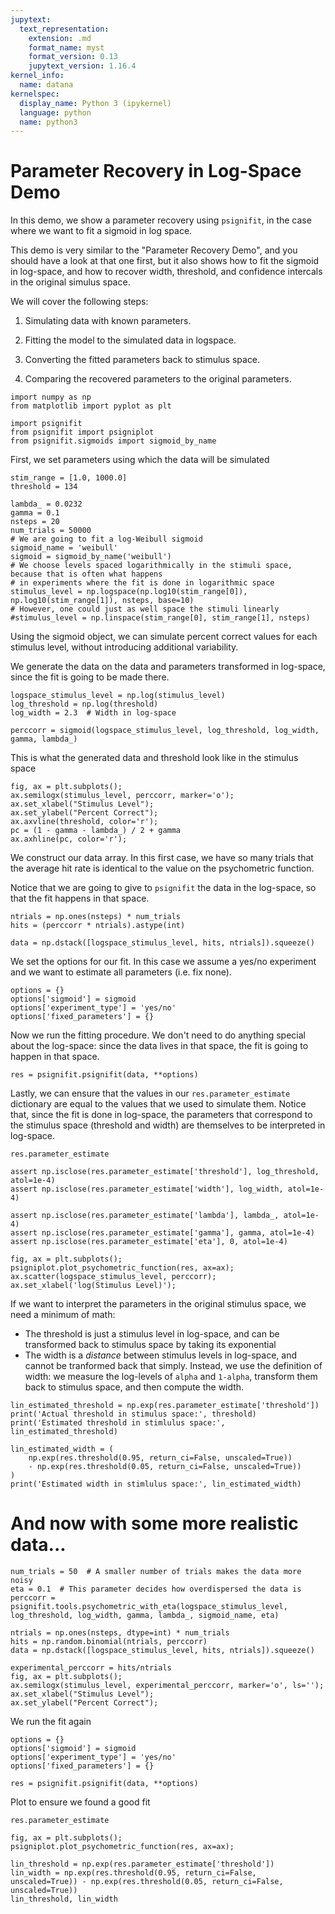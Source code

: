 ```yaml
---
jupytext:
  text_representation:
    extension: .md
    format_name: myst
    format_version: 0.13
    jupytext_version: 1.16.4
kernel_info:
  name: datana
kernelspec:
  display_name: Python 3 (ipykernel)
  language: python
  name: python3
---
```


# Parameter Recovery in Log-Space Demo

In this demo, we show a parameter recovery using `psignifit`, in the case where we want to fit a sigmoid in log space. 

This demo is very similar to the "Parameter Recovery Demo", and you should have a look at that one first, but it also shows how to fit the sigmoid in log-space, and how to recover width, threshold, and confidence intercals in the original simulus space.

We will cover the following steps:

  1. Simulating data with known parameters.
  
  2. Fitting the model to the simulated data in logspace.

  3. Converting the fitted parameters back to stimulus space.
  
  4. Comparing the recovered parameters to the original parameters.


```{code-cell} ipython3
import numpy as np
from matplotlib import pyplot as plt

import psignifit
from psignifit import psigniplot
from psignifit.sigmoids import sigmoid_by_name
```

First, we set parameters using which the data will be simulated

```{code-cell} ipython3
stim_range = [1.0, 1000.0]
threshold = 134

lambda_ = 0.0232
gamma = 0.1
nsteps = 20
num_trials = 50000
# We are going to fit a log-Weibull sigmoid
sigmoid_name = 'weibull'
sigmoid = sigmoid_by_name('weibull')
# We choose levels spaced logarithmically in the stimuli space, because that is often what happens
# in experiments where the fit is done in logarithmic space
stimulus_level = np.logspace(np.log10(stim_range[0]), np.log10(stim_range[1]), nsteps, base=10)
# However, one could just as well space the stimuli linearly
#stimulus_level = np.linspace(stim_range[0], stim_range[1], nsteps)
```

Using the sigmoid object, we can simulate percent correct values for each stimulus level, without introducing 
additional variability.

We generate the data on the data and parameters transformed in log-space, since the fit is going to be made there.

```{code-cell} ipython3
logspace_stimulus_level = np.log(stimulus_level)
log_threshold = np.log(threshold)
log_width = 2.3  # Width in log-space

perccorr = sigmoid(logspace_stimulus_level, log_threshold, log_width, gamma, lambda_)
```

This is what the generated data and threshold look like in the stimulus space

```{code-cell} ipython3
fig, ax = plt.subplots();
ax.semilogx(stimulus_level, perccorr, marker='o');
ax.set_xlabel("Stimulus Level");
ax.set_ylabel("Percent Correct");
ax.axvline(threshold, color='r');
pc = (1 - gamma - lambda_) / 2 + gamma
ax.axhline(pc, color='r');
```

We construct our data array. In this first case, we have so many trials that the average hit rate is identical to the value on the psychometric function.

Notice that we are going to give to `psignifit` the data in the log-space, so that the fit happens in that space.

```{code-cell} ipython3
ntrials = np.ones(nsteps) * num_trials
hits = (perccorr * ntrials).astype(int)

data = np.dstack([logspace_stimulus_level, hits, ntrials]).squeeze()
```

We set the options for our fit. In this case we assume a yes/no experiment and we want to estimate all parameters (i.e. fix none).

```{code-cell} ipython3
options = {}
options['sigmoid'] = sigmoid 
options['experiment_type'] = 'yes/no'
options['fixed_parameters'] = {}
```

Now we run the fitting procedure. We don't need to do anything special about the log-space: since the data lives in that space, the fit is going to happen in that space.

```{code-cell} ipython3
res = psignifit.psignifit(data, **options)
```

Lastly, we can ensure that the values in our `res.parameter_estimate` dictionary are equal to the values that we used to simulate them. Notice that, since the fit is done in log-space, the parameters that correspond to the stimulus space (threshold and width) are themselves to be interpreted in log-space.

```{code-cell} ipython3
res.parameter_estimate
```

```{code-cell} ipython3
assert np.isclose(res.parameter_estimate['threshold'], log_threshold, atol=1e-4)
assert np.isclose(res.parameter_estimate['width'], log_width, atol=1e-4)
```

```{code-cell} ipython3
assert np.isclose(res.parameter_estimate['lambda'], lambda_, atol=1e-4)
assert np.isclose(res.parameter_estimate['gamma'], gamma, atol=1e-4)
assert np.isclose(res.parameter_estimate['eta'], 0, atol=1e-4)
```

```{code-cell} ipython3
fig, ax = plt.subplots();
psigniplot.plot_psychometric_function(res, ax=ax);
ax.scatter(logspace_stimulus_level, perccorr);
ax.set_xlabel('log(Stimulus Level)');
```

If we want to interpret the parameters in the original stimulus space, we need a minimum of math:
- The threshold is just a stimulus level in log-space, and can be transformed back to stimulus space by taking its exponential
- The width is a _distance_ between stimulus levels in log-space, and cannot be tranformed back that simply. Instead, we use the definition of width: we measure the log-levels of `alpha` and `1-alpha`, transform them back to stimulus space, and then compute the width.

```{code-cell} ipython3
lin_estimated_threshold = np.exp(res.parameter_estimate['threshold'])
print('Actual threshold in stimulus space:', threshold)
print('Estimated threshold in stimlulus space:', lin_estimated_threshold)
```

```{code-cell} ipython3
lin_estimated_width = (
    np.exp(res.threshold(0.95, return_ci=False, unscaled=True)) 
    - np.exp(res.threshold(0.05, return_ci=False, unscaled=True))
)
print('Estimated width in stimlulus space:', lin_estimated_width)
```
# And now with some more realistic data...

```{code-cell} ipython3
num_trials = 50  # A smaller number of trials makes the data more noisy
eta = 0.1  # This parameter decides how overdispersed the data is
perccorr = psignifit.tools.psychometric_with_eta(logspace_stimulus_level, log_threshold, log_width, gamma, lambda_, sigmoid_name, eta)

ntrials = np.ones(nsteps, dtype=int) * num_trials
hits = np.random.binomial(ntrials, perccorr)
data = np.dstack([logspace_stimulus_level, hits, ntrials]).squeeze()
```

```{code-cell} ipython3
experimental_perccorr = hits/ntrials
fig, ax = plt.subplots();
ax.semilogx(stimulus_level, experimental_perccorr, marker='o', ls='');
ax.set_xlabel("Stimulus Level");
ax.set_ylabel("Percent Correct");
```

We run the fit again

```{code-cell} ipython3
options = {}
options['sigmoid'] = sigmoid 
options['experiment_type'] = 'yes/no'
options['fixed_parameters'] = {}

```

```{code-cell} ipython3
res = psignifit.psignifit(data, **options)
```

Plot to ensure we found a good fit


```{code-cell} ipython3
res.parameter_estimate
```

```{code-cell} ipython3
fig, ax = plt.subplots();
psigniplot.plot_psychometric_function(res, ax=ax);
```

```{code-cell} ipython3
lin_threshold = np.exp(res.parameter_estimate['threshold'])
lin_width = np.exp(res.threshold(0.95, return_ci=False, unscaled=True)) - np.exp(res.threshold(0.05, return_ci=False, unscaled=True))
lin_threshold, lin_width
```
